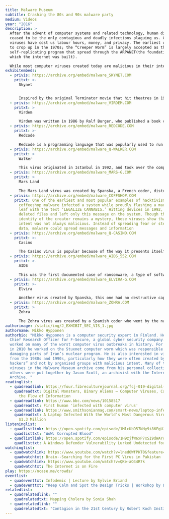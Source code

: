 ```yaml
---
title: Malware Museum
subtitle: Crashing the 80s and 90s malware party
medium: Videos
year: "2016"
description: >
  After the advent of computer systems and related technology, human diseases
  ceased to be the only contagious and deadly infections plaguing us. Computer
  viruses have cost us labour hours, money, and privacy. The earliest ones began
  to crop up in the 1970s; the “Creeper Worm” is largely accepted as the first
  self-replicating program that spread through the ARPANET(the foundation on
  which the internet was built).

  While most computer viruses created today are malicious in their intent, many coders in the 1980s and 1990s sought to creatively express themselves or disseminate messages through viruses spread on the MS-DOS system. Mikko Hypponen, a computer security expert, has put together a large collection of interesting malware that now, devoid of any destructive potential, can be safely viewed and admired for their ingenuity, cheek, and imagination.
exhibitembeds:
  - privis: https://archive.org/embed/malware_SKYNET.COM
    pritxt: >-
      Skynet


      Inspired by the original Terminator movie that hit theatres in 1984, this virus significantly slows down the infected computer. This virus was perhaps a reference to AI, and how it may take over our world. As Jussi Parikka, Professor in Technological Culture & Aesthetics at the University of Southampton writes, “computer viruses almost provide their own version of speculative science fiction. They have even been discussed in research on the possibility of creating artificial life. The virus also slowly proclaimed, “I am a very kind virus,” and went on to tell the user that since they had a lot of work, it would slow their system down, almost as a favour.
  - privis: https://archive.org/embed/malware_VIRDEM.COM
    pritxt: >
      Virdem

      Virdem was written in 1986 by Ralf Burger, who published a book called Computer Viruses: A High-tech Disease. He wrote out the code for the virus in his book, and though it was (apparently) meant to be a demonstration of a virus, many virus writers took inspiration from it, leading to many malicious variants of Virdem. This malware took over the system and created a strobing, multi-coloured effect on the screen, making clear the computer had been infected.
  - privis: https://archive.org/embed/malware_REDCODE.COM
    pritxt: >-
      Redcode

      Redcode is a programming language that was popularly used to run the game Core War. The game was popularized by A. K. Dewdney in the 1980s through his articles in the Scientific American. The objective of this game is to overwrite your opponent’s code. Redcode is an esoteric programming language; these languages are created as jokes, as creative expression, or even to test the limits of programming. This malware shows the two opponents battling it out in Redcode, one ultimately defeating the other. There is a small community of programmers and coders who still play Core War, a testament to the difficulty and creativity that engages people even three decades later.
  - privis: https://archive.org/embed/malware_Q-WALKER.COM
    pritxt: >
      Walker

      This virus originated in Istanbul in 1992, and took over the computer. It featured a man strolling through the screen continuously. This character, people realized, was from the Commodore 64 game Bad Street Brawler—a wrestling game from the 1980s. Since the creator of this virus is unknown, there have been questions about why this particular character was written in, and what it may mean. A user was unable to do anything with the system as long as the man was walking through the screen. The visual quality of this malware is what makes it interesting to watch.
  - privis: https://archive.org/embed/malware_MARS-G.COM
    pritxt: >
      Mars Land

      The Mars Land virus was created by Spanska, a French coder, distributed in January, 1997. He created many viruses, though his aim was never to make them destructive. For him, the real challenge lay in making creative art through coding; destructive viruses were too easy to write. When run, the Mars virus displays a topographical map of Mars, with the text “coding a virus can be creative.” The group of viruses he created are together known as the Spanska viruses.
  - privis: https://archive.org/embed/malware_COFFSHOP.COM
    pritxt: One of the earliest and most popular examples of hacktivism, the
      coffeeshop malware infected a system while proudly flashing a marijuana
      leaf with the text ‘LEGALIZE CANNABIS.’ Hitting devices in 1992, the virus
      deleted files and left only this message on the system. Though the
      identity of the creator remains a mystery, these viruses show that the
      intent was not always malicious. Instead of spreading fear or stealing
      data, malware could spread messages and information
  - privis: https://archive.org/embed/malware_Q-CASINO.COM
    pritxt: >-
      Casino

      The Casino virus is popular because of the way it presents itself. It would infect MS-DOS systems through floppy disks and display the message “I have just destroyed the fat on your disk!!” It then let you gamble for your data: if you won, you could keep your files, but if you lost, they were deleted. While the virus certainly destroyed data and caused havoc, it makes for an interesting and fun simulation when stripped of its destructive potential. With language many would consider offensive, the casino virus draws in people because of its unique mode of infection. Casino became a real issue in the early 1990s, and the advice was to play the game to have a chance at retrieving your data.
  - privis: https://archive.org/embed/malware_AIDS_552.COM
    pritxt: >-
      AIDS

      This was the first documented case of ransomware, a type of software that infected a device until a sum of money was paid to remove it. In 1989, Harvard-trained evolutionary biologist Joseph L. Popp gave these ransomware infected disks to all 20,000 attendees of an international conference on HIV-AIDS. After a computer was rebooted 90 times, the malware would encrypt all the files, and ask for $189 to be paid for decryption. This history gave the virus its name—the AIDS trojan.
  - privis: https://archive.org/embed/malware_ELVIRA-G.COM
    pritxt: >-
      Elvira

      Another virus created by Spanska, this one had no destructive capabilities. Instead, it took over a system and replicated the popular Star Wars scrolling text effect. Elvira became widespread in the late 1990s. While the text on this virus is in Spanish, it was also written in French, and loosely translated to, “black and white girl from Paris, you make me feel alive.” It was supposedly written as an ode to Spanska’s girlfriend. Like the MarsLand virus, Elvira also has a mesmerizing, creative quality to it.
  - privis: https://archive.org/embed/malware_ZOHRA.COM
    pritxt: >
      Zohra

      The Zohra virus was created by a Spanish coder who went by the name ‘Wintermute.’  While the virus spread with stealth, it activated on the 14th of April of the year, and displayed random colours and flashes, ending with the message, “Zohra will live forever! Necromancy with her…”  To evade the anti-virus systems of the time, the Zohra virus did not infect files that included ‘TB,’ ‘AV,’ ‘SC,’ OR ‘IV’ in their path statement. Many anti-virus programs had these initials, and the virus could successfully propagate if it avoided them!
authorimage: /static/img/J_EXHIBIT_SEC_VIS_1.jpg
authorname: Mikko Hypponen
authorbio: "Mikko Hypponen is a computer security expert in Finland. He is the
  Chief Research Officer for F-Secure, a global cyber security company. He has
  worked on many of the worst computer virus outbreaks in history. For example,
  in 2010 he worked on the Stuxnet computer worm which was responsible for
  damaging parts of Iran’s nuclear program. He is also interested in viruses
  from the 1980s and 1990s, particularly how they were often created by “happy
  hackers” and not by organised groups with malicious intent. Many of the
  viruses in the Malware Museum archive come from his personal collection, while
  others were put together by Jason Scott, an archivist with the Internet
  Archive. "
readinglist:
  - quadreadlink: https://four.fibreculturejournal.org/fcj-019-digital-monsters-binary-aliens-%E2%80%93-computer-viruses-capitalism-and-the-flow-of-information/
    quadreadtxt: Digital Monsters, Binary Aliens – Computer Viruses, Capitalism and
      the Flow of Information
  - quadreadlink: https://www.bbc.com/news/10158517
    quadreadtxt: First human 'infected with computer virus'
  - quadreadlink: https://www.smithsonianmag.com/smart-news/laptop-infected-worlds-most-dangerous-viruses-sold-13-million-180972315/
    quadreadtxt: A Laptop Infected With the World’s Most Dangerous Viruses Sold for
      $1.3 Million
listeninglist:
  - quadlistlink: https://open.spotify.com/episode/1MlcUbD57NHy9i86FgUJSt
    quadlisttxt: "WoW: Corrupted Blood"
  - quadlistlink: https://open.spotify.com/episode/1H9zjfW6xP7xSI9dWAYq7K
    quadlisttxt: A Windows Defender Vulnerability Lurked Undetected for 12 Years
watchinglist:
  - quadwatchlink: https://www.youtube.com/watch?v=lnedOWfPKT0&feature=emb_imp_woyt
    quadwatchtxt: Brain--Searching for the First PC Virus in Pakistan
  - quadwatchlink: https://www.youtube.com/watch?v=QKe-aO44R7k
    quadwatchtxt: The Internet is on Fire
play: https://ncase.me/crowds/
eventlist:
  - quadeventtxt: Infodemic | Lecture by Sylvie Briand
  - quadeventtxt: "Keep Calm and Spot the Design Tricks | Workshop by Louise Hisayasu "
relatedlist:
  - quadrelatedlink: ""
    quadrelatedtxt: Mapping Cholera by Sonia Shah
  - quadrelatedlink: ""
    quadrelatedtxt: "Contagion in the 21st Century by Robert Koch Institute "
---
```

